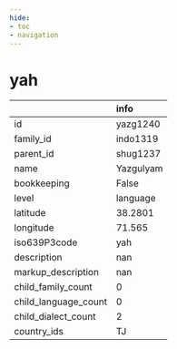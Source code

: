 ```yaml
---
hide:
- toc
- navigation
---
```

# yah
|                      | info      |
|:---------------------|:----------|
| id                   | yazg1240  |
| family_id            | indo1319  |
| parent_id            | shug1237  |
| name                 | Yazgulyam |
| bookkeeping          | False     |
| level                | language  |
| latitude             | 38.2801   |
| longitude            | 71.565    |
| iso639P3code         | yah       |
| description          | nan       |
| markup_description   | nan       |
| child_family_count   | 0         |
| child_language_count | 0         |
| child_dialect_count  | 2         |
| country_ids          | TJ        |
